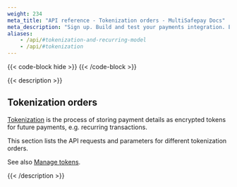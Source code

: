 ```yaml
---
weight: 234
meta_title: "API reference - Tokenization orders - MultiSafepay Docs"
meta_description: "Sign up. Build and test your payments integration. Explore our products and services. Use our API reference, SDKs, and wrappers. Get support."
aliases:
    - /api/#tokenization-and-recurring-model
    - /api/#tokenization
---
```


{{< code-block hide >}}
{{< /code-block >}}

{{< description >}}

## Tokenization orders

[Tokenization](/payments/features/tokenization) is the process of storing payment details as encrypted tokens for future payments, e.g. recurring transactions.

This section lists the API requests and parameters for different tokenization orders.

See also [Manage tokens](/api/#manage-tokens).

{{< /description >}}